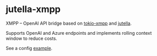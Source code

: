 # jutella-xmpp

XMPP – OpenAI API bridge based on [tokio-xmpp](https://docs.rs/tokio-xmpp/latest/tokio_xmpp/) and [jutella](https://github.com/dmitry-markin/jutella).

Supports OpenAI and Azure endpoints and implements rolling context window to reduce costs.

See a config [example](https://github.com/dmitry-markin/jutella-xmpp/blob/master/config/jutellaxmpp.toml).
